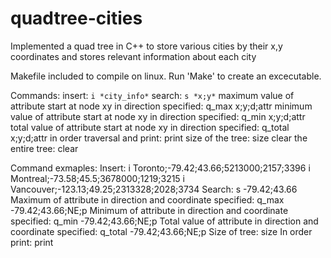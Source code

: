 # quadtree-cities
Implemented a quad tree in C++ to store various cities by their x,y coordinates and stores relevant information about each city

Makefile included to compile on linux. Run 'Make' to create an excecutable.

Commands:
      insert: `i *city_info*`
      search: `s *x;y*`
      maximum value of attribute start at node xy in direction specified: q_max x;y;d;attr
      minimum value of attribute start at node xy in direction specified: q_min x;y;d;attr
      total value of attribute start at node xy in direction specified: q_total x;y;d;attr
      in order traversal and print: print
      size of the tree: size
      clear the entire tree: clear

Command exmaples:
Insert: i Toronto;-79.42;43.66;5213000;2157;3396
        i Montreal;-73.58;45.5;3678000;1219;3215
        i Vancouver;-123.13;49.25;2313328;2028;3734
Search:
        s -79.42;43.66
Maximum of attribute in direction and coordinate specified:
        q_max -79.42;43.66;NE;p
Minimum of attribute in direction and coordinate specified:
        q_min -79.42;43.66;NE;p
Total value of attribute in direction and coordinate specified:
        q_total -79.42;43.66;NE;p
Size of tree: 
        size
In order print: 
         print
